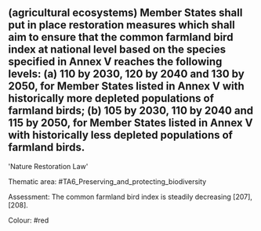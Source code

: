 ## (agricultural ecosystems) Member States shall put in place restoration measures which shall aim to ensure that the common farmland bird index at national level based on the species specified in Annex V reaches the following levels: (a) 110 by 2030, 120 by 2040 and 130 by 2050, for Member States listed in Annex V with historically more depleted populations of farmland birds; (b) 105 by 2030, 110 by 2040 and 115 by 2050, for Member States listed in Annex V with historically less depleted populations of farmland birds.
'Nature Restoration Law'

Thematic area: #TA6_Preserving_and_protecting_biodiversity

Assessment: The common farmland bird index is steadily decreasing [207], [208].

Colour: #red